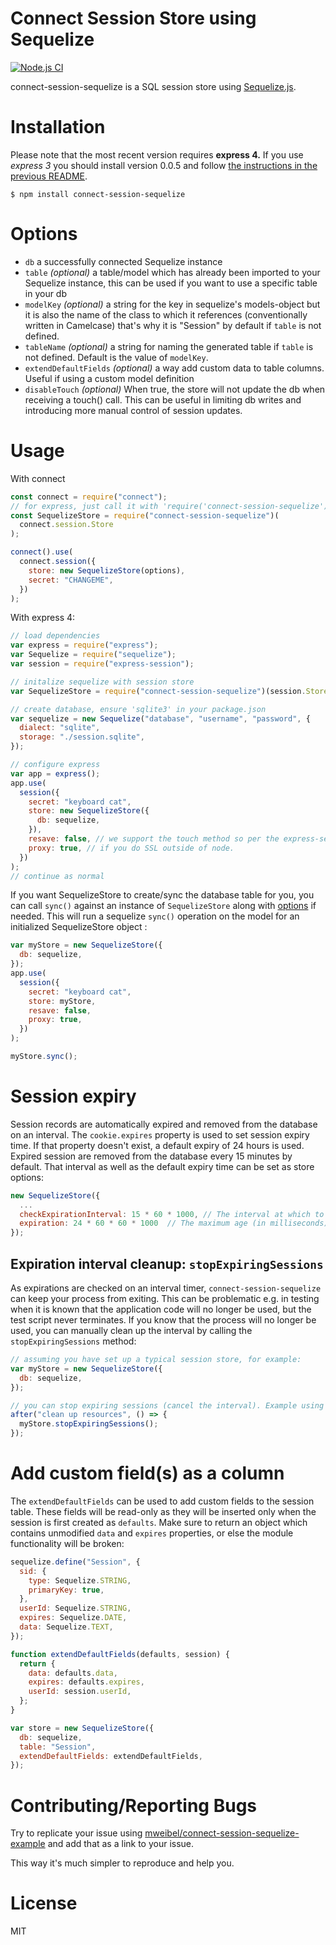 # Connect Session Store using Sequelize

[![Node.js CI](https://github.com/mweibel/connect-session-sequelize/actions/workflows/node.js.yml/badge.svg)](https://github.com/mweibel/connect-session-sequelize/actions/workflows/node.js.yml)

connect-session-sequelize is a SQL session store using [Sequelize.js](http://sequelizejs.com).

# Installation

Please note that the most recent version requires **express 4.** If you use _express 3_ you should install version 0.0.5 and follow [the instructions in the previous README](https://github.com/mweibel/connect-session-sequelize/blob/7a446de5a7a2ebc562d288a22896d55f0fbe6e5d/README.md).

```
$ npm install connect-session-sequelize
```

# Options

- `db` a successfully connected Sequelize instance
- `table` _(optional)_ a table/model which has already been imported to your Sequelize instance, this can be used if you want to use a specific table in your db
- `modelKey` _(optional)_ a string for the key in sequelize's models-object but it is also the name of the class to which it references (conventionally written in Camelcase) that's why it is "Session" by default if `table` is not defined.
- `tableName` _(optional)_ a string for naming the generated table if `table` is not defined.
  Default is the value of `modelKey`.
- `extendDefaultFields` _(optional)_ a way add custom data to table columns. Useful if using a custom model definition
- `disableTouch` _(optional)_ When true, the store will not update the db when receiving a touch() call. This can be useful in limiting db writes and introducing more manual control of session updates.

# Usage

With connect

```javascript
const connect = require("connect");
// for express, just call it with 'require('connect-session-sequelize')(session.Store)'
const SequelizeStore = require("connect-session-sequelize")(
  connect.session.Store
);

connect().use(
  connect.session({
    store: new SequelizeStore(options),
    secret: "CHANGEME",
  })
);
```

With express 4:

```javascript
// load dependencies
var express = require("express");
var Sequelize = require("sequelize");
var session = require("express-session");

// initalize sequelize with session store
var SequelizeStore = require("connect-session-sequelize")(session.Store);

// create database, ensure 'sqlite3' in your package.json
var sequelize = new Sequelize("database", "username", "password", {
  dialect: "sqlite",
  storage: "./session.sqlite",
});

// configure express
var app = express();
app.use(
  session({
    secret: "keyboard cat",
    store: new SequelizeStore({
      db: sequelize,
    }),
    resave: false, // we support the touch method so per the express-session docs this should be set to false
    proxy: true, // if you do SSL outside of node.
  })
);
// continue as normal
```
If you want SequelizeStore to create/sync the database table for you, you can call `sync()` against an instance of `SequelizeStore` along with [options](https://sequelize.org/master/class/lib/model.js~Model.html#static-method-sync) if needed. This will run a sequelize `sync()` operation on the model for an initialized SequelizeStore object :

```javascript
var myStore = new SequelizeStore({
  db: sequelize,
});
app.use(
  session({
    secret: "keyboard cat",
    store: myStore,
    resave: false,
    proxy: true,
  })
);

myStore.sync();
```

# Session expiry

Session records are automatically expired and removed from the database on an interval. The `cookie.expires` property is used to set session expiry time. If that property doesn't exist, a default expiry of 24 hours is used. Expired session are removed from the database every 15 minutes by default. That interval as well as the default expiry time can be set as store options:

```javascript
new SequelizeStore({
  ...
  checkExpirationInterval: 15 * 60 * 1000, // The interval at which to cleanup expired sessions in milliseconds.
  expiration: 24 * 60 * 60 * 1000  // The maximum age (in milliseconds) of a valid session.
});
```

## Expiration interval cleanup: `stopExpiringSessions`

As expirations are checked on an interval timer, `connect-session-sequelize` can keep your process from exiting. This can be problematic e.g. in testing when it is known that the application code will no longer be used, but the test script never terminates. If you know that the process will no longer be used, you can manually clean up the interval by calling the `stopExpiringSessions` method:

```js
// assuming you have set up a typical session store, for example:
var myStore = new SequelizeStore({
  db: sequelize,
});

// you can stop expiring sessions (cancel the interval). Example using Mocha:
after("clean up resources", () => {
  myStore.stopExpiringSessions();
});
```

# Add custom field(s) as a column

The `extendDefaultFields` can be used to add custom fields to the session table. These fields will be read-only as they will be inserted only when the session is first created as `defaults`. Make sure to return an object which contains unmodified `data` and `expires` properties, or else the module functionality will be broken:

```javascript
sequelize.define("Session", {
  sid: {
    type: Sequelize.STRING,
    primaryKey: true,
  },
  userId: Sequelize.STRING,
  expires: Sequelize.DATE,
  data: Sequelize.TEXT,
});

function extendDefaultFields(defaults, session) {
  return {
    data: defaults.data,
    expires: defaults.expires,
    userId: session.userId,
  };
}

var store = new SequelizeStore({
  db: sequelize,
  table: "Session",
  extendDefaultFields: extendDefaultFields,
});
```

# Contributing/Reporting Bugs

Try to replicate your issue using [mweibel/connect-session-sequelize-example](https://github.com/mweibel/connect-session-sequelize-example/) and add that as a link to your issue.

This way it's much simpler to reproduce and help you.

# License

MIT
